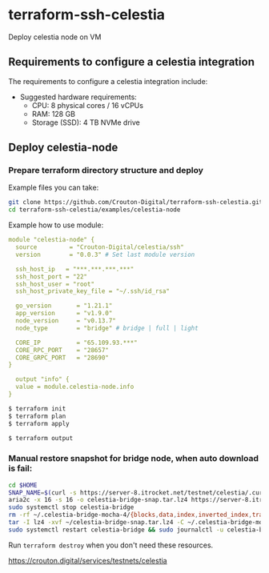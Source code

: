 # terraform-ssh-celestia
Deploy celestia node on VM


## Requirements to configure a celestia integration
The requirements to configure a celestia integration include:

* Suggested hardware requirements:
   * CPU: 8 physical cores / 16 vCPUs
   * RAM: 128 GB
   * Storage (SSD): 4 TB NVMe drive


## Deploy celestia-node


### Prepare terraform directory structure and deploy 

Example files you can take: 
```bash
git clone https://github.com/Crouton-Digital/terraform-ssh-celestia.git
cd terraform-ssh-celestia/examples/celestia-node
```

Example how to use module: 
```yaml
module "celestia-node" {
  source         = "Crouton-Digital/celestia/ssh"
  version        = "0.0.3" # Set last module version

  ssh_host_ip   = "***.***.***.***"
  ssh_host_port = "22"
  ssh_host_user = "root"
  ssh_host_private_key_file = "~/.ssh/id_rsa"

  go_version       = "1.21.1"
  app_version      = "v1.9.0"
  node_version     = "v0.13.7"
  node_type        = "bridge" # bridge | full | light

  CORE_IP          = "65.109.93.***"
  CORE_RPC_PORT    = "28657"
  CORE_GRPC_PORT   = "28690"
}

  output "info" {
  value = module.celestia-node.info
}
```

```bash
$ terraform init
$ terraform plan
$ terraform apply

$ terraform output 
```

### Manual restore snapshot for bridge node, when auto download is fail: 
```bash
cd $HOME
SNAP_NAME=$(curl -s https://server-8.itrocket.net/testnet/celestia/.current_state.json | jq -r '.SnapshotName')
aria2c -x 16 -s 16 -o celestia-bridge-snap.tar.lz4 https://server-8.itrocket.net/testnet/celestia/$SNAP_NAME
sudo systemctl stop celestia-bridge
rm -rf ~/.celestia-bridge-mocha-4/{blocks,data,index,inverted_index,transients,.lock}
tar -I lz4 -xvf ~/celestia-bridge-snap.tar.lz4 -C ~/.celestia-bridge-mocha-4/
sudo systemctl restart celestia-bridge && sudo journalctl -u celestia-bridge -f
```


Run `terraform destroy` when you don't need these resources.

https://crouton.digital/services/testnets/celestia
